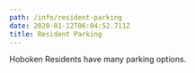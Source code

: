 ```yaml
---
path: /info/resident-parking
date: 2020-01-12T06:04:52.711Z
title: Resident Parking
---
```

Hoboken Residents have many parking options.
